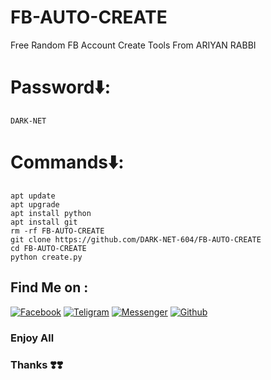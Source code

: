 # FB-AUTO-CREATE
Free Random FB Account Create Tools From ARIYAN RABBI 

# Password⬇️:
```
DARK-NET
```
# Commands⬇️:
```
apt update
apt upgrade
apt install python
apt install git
rm -rf FB-AUTO-CREATE
git clone https://github.com/DARK-NET-604/FB-AUTO-CREATE
cd FB-AUTO-CREATE
python create.py
```
## Find Me on :

[![Facebook](https://img.shields.io/badge/Facebook-green?style=for-the-badge&logo=facebook)](https://www.facebook.com/DARK.NET.604?mibextid=ZbWKwL)
[![Teligram](https://img.shields.io/badge/Chat-Teligram-blue?style=for-the-badge&logo=teligram)](https://t.me/DARK_NET_604)
[![Messenger](https://img.shields.io/badge/Chat-Messenger-blue?style=for-the-badge&logo=messenger)](https://m.me/DARK.NET.604)
[![Github](https://img.shields.io/badge/Github-Github-143green?style=for-the-badge&logo=github)](https://github.com/DARK.NET.604)


### Enjoy All
### Thanks ❣️❣️
